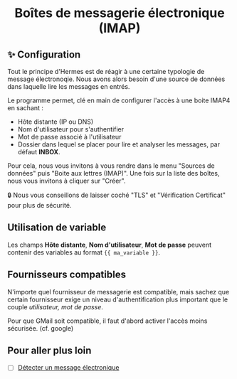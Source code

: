 <h1 align="center">Boîtes de messagerie électronique (IMAP)</h1>

## ✨ Configuration

Tout le principe d'Hermes est de réagir à une certaine typologie de message électronoqie.
Nous avons alors besoin d'une source de données dans laquelle lire les messages en entrés.

Le programme permet, clé en main de configurer l'accès à une boite IMAP4 en sachant :

  - Hôte distante (IP ou DNS)
  - Nom d'utilisateur pour s'authentifier
  - Mot de passe associé à l'utilisateur
  - Dossier dans lequel se placer pour lire et analyser les messages, par défaut **INBOX**.

Pour cela, nous vous invitons à vous rendre dans le menu "Sources de données" puis "Boite aux lettres (IMAP)".
Une fois sur la liste des boîtes, nous vous invitons à cliquer sur "Créer".

🔒 Nous vous conseillons de laisser coché "TLS" et "Vérification Certificat" pour plus de sécurité.

## Utilisation de variable

Les champs **Hôte distante**, **Nom d'utilisateur**, **Mot de passe** peuvent contenir des variables au format `{{ ma_variable }}`.

## Fournisseurs compatibles

N'importe quel fournisseur de messagerie est compatible, mais sachez que certain fournisseur exige un niveau 
d'authentification plus important que le couple *utilisateur, mot de passe*.

Pour que GMail soit compatible, il faut d'abord activer l'accès moins sécurisée. (cf. google)

## Pour aller plus loin

  - [ ] [Détecter un message électronique](CHAPITRE-4.md)
